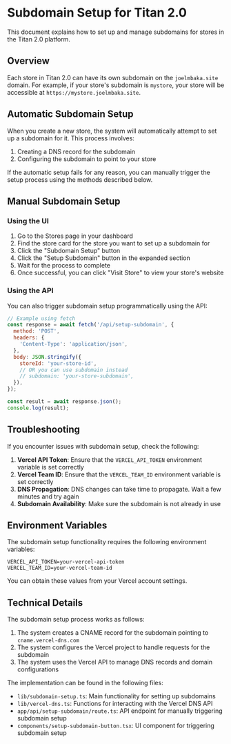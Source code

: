 # Subdomain Setup for Titan 2.0

This document explains how to set up and manage subdomains for stores in the Titan 2.0 platform.

## Overview

Each store in Titan 2.0 can have its own subdomain on the `joelmbaka.site` domain. For example, if your store's subdomain is `mystore`, your store will be accessible at `https://mystore.joelmbaka.site`.

## Automatic Subdomain Setup

When you create a new store, the system will automatically attempt to set up a subdomain for it. This process involves:

1. Creating a DNS record for the subdomain
2. Configuring the subdomain to point to your store

If the automatic setup fails for any reason, you can manually trigger the setup process using the methods described below.

## Manual Subdomain Setup

### Using the UI

1. Go to the Stores page in your dashboard
2. Find the store card for the store you want to set up a subdomain for
3. Click the "Subdomain Setup" button
4. Click the "Setup Subdomain" button in the expanded section
5. Wait for the process to complete
6. Once successful, you can click "Visit Store" to view your store's website

### Using the API

You can also trigger subdomain setup programmatically using the API:

```javascript
// Example using fetch
const response = await fetch('/api/setup-subdomain', {
  method: 'POST',
  headers: {
    'Content-Type': 'application/json',
  },
  body: JSON.stringify({
    storeId: 'your-store-id',
    // OR you can use subdomain instead
    // subdomain: 'your-store-subdomain',
  }),
});

const result = await response.json();
console.log(result);
```

## Troubleshooting

If you encounter issues with subdomain setup, check the following:

1. **Vercel API Token**: Ensure that the `VERCEL_API_TOKEN` environment variable is set correctly
2. **Vercel Team ID**: Ensure that the `VERCEL_TEAM_ID` environment variable is set correctly
3. **DNS Propagation**: DNS changes can take time to propagate. Wait a few minutes and try again
4. **Subdomain Availability**: Make sure the subdomain is not already in use

## Environment Variables

The subdomain setup functionality requires the following environment variables:

```
VERCEL_API_TOKEN=your-vercel-api-token
VERCEL_TEAM_ID=your-vercel-team-id
```

You can obtain these values from your Vercel account settings.

## Technical Details

The subdomain setup process works as follows:

1. The system creates a CNAME record for the subdomain pointing to `cname.vercel-dns.com`
2. The system configures the Vercel project to handle requests for the subdomain
3. The system uses the Vercel API to manage DNS records and domain configurations

The implementation can be found in the following files:

- `lib/subdomain-setup.ts`: Main functionality for setting up subdomains
- `lib/vercel-dns.ts`: Functions for interacting with the Vercel DNS API
- `app/api/setup-subdomain/route.ts`: API endpoint for manually triggering subdomain setup
- `components/setup-subdomain-button.tsx`: UI component for triggering subdomain setup 